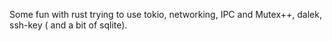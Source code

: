 Some fun with rust trying to use tokio, networking, IPC and Mutex++, dalek, ssh-key ( and a bit of sqlite).

